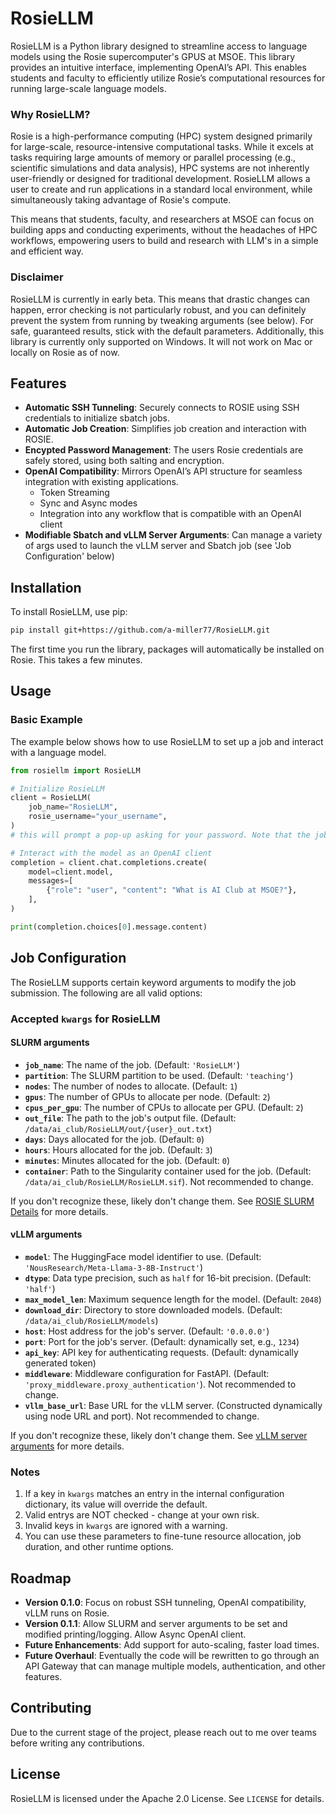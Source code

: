 # RosieLLM
RosieLLM is a Python library designed to streamline access to language models using the Rosie supercomputer's GPUS at MSOE. This library provides an intuitive interface, implementing OpenAI’s API. This enables students and faculty to efficiently utilize Rosie’s computational resources for running large-scale language models.

### Why RosieLLM?
Rosie is a high-performance computing (HPC) system designed primarily for large-scale, resource-intensive computational tasks. While it excels at tasks requiring large amounts of memory or parallel processing (e.g., scientific simulations and data analysis), HPC systems are not inherently user-friendly or designed for traditional development. RosieLLM allows a user to create and run applications in a standard local environment, while simultaneously taking advantage of Rosie's compute.

This means that students, faculty, and researchers at MSOE can focus on building apps and conducting experiments, without the headaches of HPC workflows, empowering users to build and research with LLM's in a simple and efficient way.

### Disclaimer
RosieLLM is currently in early beta. This means that drastic changes can happen, error checking is not particularly robust, and you can definitely prevent the system from running by tweaking arguments (see below). For safe, guaranteed results, stick with the default parameters. Additionally, this library is currently only supported on Windows. It will not work on Mac or locally on Rosie as of now.

## Features
- **Automatic SSH Tunneling**: Securely connects to ROSIE using SSH credentials to initialize sbatch jobs.
- **Automatic Job Creation**: Simplifies job creation and interaction with ROSIE.
- **Encypted Password Management**: The users Rosie credentials are safely stored, using both salting and encryption.
- **OpenAI Compatibility**: Mirrors OpenAI’s API structure for seamless integration with existing applications.
  - Token Streaming
  - Sync and Async modes
  - Integration into any workflow that is compatible with an OpenAI client
- **Modifiable Sbatch and vLLM Server Arguments**: Can manage a variety of args used to launch the vLLM server and Sbatch job (see 'Job Configuration' below)

## Installation

To install RosieLLM, use pip:

```bash
pip install git+https://github.com/a-miller77/RosieLLM.git
```

The first time you run the library, packages will automatically be installed on Rosie. This takes a few minutes.

## Usage

### Basic Example

The example below shows how to use RosieLLM to set up a job and interact with a language model.

```python
from rosiellm import RosieLLM

# Initialize RosieLLM
client = RosieLLM(
    job_name="RosieLLM",
    rosie_username="your_username",
)
# this will prompt a pop-up asking for your password. Note that the job spinning up takes around a minute on average.

# Interact with the model as an OpenAI client
completion = client.chat.completions.create(
    model=client.model,
    messages=[
        {"role": "user", "content": "What is AI Club at MSOE?"},
    ],
)

print(completion.choices[0].message.content)
```

## Job Configuration

The RosieLLM supports certain keyword arguments to modify the job submission. The following are all valid options:

### Accepted `kwargs` for RosieLLM
#### SLURM arguments
- **`job_name`**: The name of the job. (Default: `'RosieLLM'`)
- **`partition`**: The SLURM partition to be used. (Default: `'teaching'`)
- **`nodes`**: The number of nodes to allocate. (Default: `1`)
- **`gpus`**: The number of GPUs to allocate per node. (Default: `2`)
- **`cpus_per_gpu`**: The number of CPUs to allocate per GPU. (Default: `2`)
- **`out_file`**: The path to the job's output file. (Default: `/data/ai_club/RosieLLM/out/{user}_out.txt`)
- **`days`**: Days allocated for the job. (Default: `0`)
- **`hours`**: Hours allocated for the job. (Default: `3`)
- **`minutes`**: Minutes allocated for the job. (Default: `0`)
- **`container`**: Path to the Singularity container used for the job. (Default: `/data/ai_club/RosieLLM/RosieLLM.sif`). Not recommended to change.

If you don't recognize these, likely don't change them. See [ROSIE SLURM Details](https://msoe.dev/#/cli/sbatch) for more details.

#### vLLM arguments
- **`model`**: The HuggingFace model identifier to use. (Default: `'NousResearch/Meta-Llama-3-8B-Instruct'`)
- **`dtype`**: Data type precision, such as `half` for 16-bit precision. (Default: `'half'`)
- **`max_model_len`**: Maximum sequence length for the model. (Default: `2048`)
- **`download_dir`**: Directory to store downloaded models. (Default: `/data/ai_club/RosieLLM/models`)
- **`host`**: Host address for the job's server. (Default: `'0.0.0.0'`)
- **`port`**: Port for the job's server. (Default: dynamically set, e.g., `1234`)
- **`api_key`**: API key for authenticating requests. (Default: dynamically generated token)
- **`middleware`**: Middleware configuration for FastAPI. (Default: `'proxy_middleware.proxy_authentication'`). Not recommended to change.
- **`vllm_base_url`**: Base URL for the vLLM server. (Constructed dynamically using node URL and port). Not recommended to change.

If you don't recognize these, likely don't change them. See [vLLM server arguments](https://docs.vllm.ai/en/v0.6.0/serving/openai_compatible_server.html#command-line-arguments-for-the-server) for more details.

### Notes
1. If a key in `kwargs` matches an entry in the internal configuration dictionary, its value will override the default.
2. Valid entrys are NOT checked - change at your own risk.
3. Invalid keys in `kwargs` are ignored with a warning.
4. You can use these parameters to fine-tune resource allocation, job duration, and other runtime options.

## Roadmap

- **Version 0.1.0**: Focus on robust SSH tunneling, OpenAI compatibility, vLLM runs on Rosie.
- **Version 0.1.1**: Allow SLURM and server arguments to be set and modified printing/logging. Allow Async OpenAI client.
- **Future Enhancements**: Add support for auto-scaling, faster load times.
- **Future Overhaul**: Eventually the code will be rewritten to go through an API Gateway that can manage multiple models, authentication, and other features.

## Contributing

Due to the current stage of the project, please reach out to me over teams before writing any contributions. 

## License

RosieLLM is licensed under the Apache 2.0 License. See `LICENSE` for details.